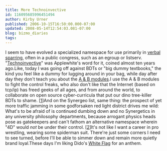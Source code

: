 ```yaml
---
title: More Technoinvective
id: 116095685996451494
author: Kirby Urner
published: 2006-10-15T16:50:00.000-07:00
updated: 2008-05-14T12:54:03.081-07:00
blog: bizmo_diaries
tags: 
---
```


I seem to have evolved a specialized namespace for use primarily in [verbal sparring](http://mathforum.org/kb/message.jspa?messageID=6217248&tstart=0), often in a public congress, such as an egroup or listserv.  "[Technoinvective](http://www.grunch.net/synergetics/technoinvective.html)" was Applewhite's word for it, coined almost ten years ago.Like, today I was going off against BDTs or "big dummy textbooks," the kind you feel like a dummy for lugging around in your bag, while day after day they don't teach you about the [A & B modules](http://worldgame.blogspot.com/2005/12/incomprehensible.html).I use the A & B modules to fight the control freaks, who also don't like that the Internet (based on tcp/ip) has freed geeks of all ages, and from around the world, to collaborate on open source cyber-curricula that put our dino tree-killer BDTs to shame. [[1](http://mathforum.org/kb/message.jspa?messageID=5256703&tstart=0)]And on the Synergeo list, same thing:  the prospect of yet more traffic jamming in some godforsaken red light district drives me wild: What's to be afraid of is continued dumbing down and no Synergetics in any university philosophy departments, because arrogant physics heads pose as gatekeepers and can't fathom an alternative namespace wherein "4D" would *not* be under their control. [[2](http://groups.yahoo.com/group/synergeo/message/29885)]It's not like I want a career in pro wrestling, wearing some spiderman suit.  There're just some corners I need to see turned, before I'll be able to simmer down and remain more quietly brand loyal.These days I'm liking Dido's [White Flag](http://www.azlyrics.com/lyrics/dido/whiteflag.html) for an anthem.